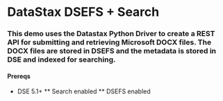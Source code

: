 # DataStax DSEFS + Search
### This demo uses the Datastax Python Driver to create a REST API for submitting and retrieving Microsoft DOCX files. The DOCX files are stored in DSEFS and the metadata is stored in DSE and indexed for searching.

#### Prereqs
* DSE 5.1+
** Search enabled
** DSEFS enabled


